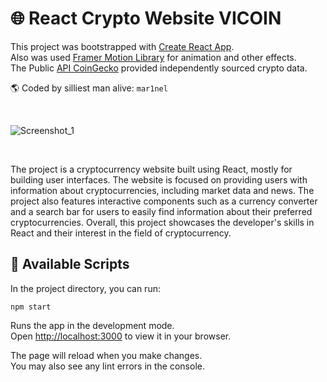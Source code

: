 # 🌐 React Crypto Website VICOIN

This project was bootstrapped with [Create React App](https://github.com/facebook/create-react-app).\
Also was used [Framer Motion Library](https://github.com/framer) for animation and other effects. \
The Public [API CoinGecko](https://www.coingecko.com/en/api/pricing) provided independently sourced crypto data.

🌎 Coded by silliest man alive: `mar1nel` 

<br>

![Screenshot_1](https://github.com/mar1nel/vicoin-website/assets/110196455/bc761f41-8f7e-4161-8c9c-3bab2f38c837)

</br>

The project is a cryptocurrency website built using React, mostly for building user interfaces. The website is focused on providing users with information about cryptocurrencies, including market data and news. The project also features interactive components such as a currency converter and a search bar for users to easily find information about their preferred cryptocurrencies. Overall, this project showcases the developer's skills in React and their interest in the field of cryptocurrency.

## 🌌 Available Scripts

In the project directory, you can run:

`npm start`

Runs the app in the development mode.\
Open [http://localhost:3000](http://localhost:3000) to view it in your browser.

The page will reload when you make changes.\
You may also see any lint errors in the console.
